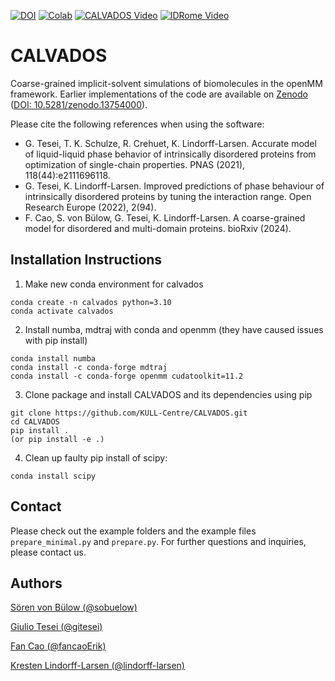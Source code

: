 [![DOI](https://zenodo.org/badge/DOI/10.5281/zenodo.6914053.svg)](https://doi.org/10.5281/zenodo.6914053)
[![Colab](https://colab.research.google.com/assets/colab-badge.svg)](https://colab.research.google.com/github/KULL-Centre/_2023_Tesei_IDRome/blob/main/IDRLab.ipynb)
[![CALVADOS Video](http://img.shields.io/badge/►-Video-FF0000.svg)](https://youtu.be/r-eFzoBiQZ4)
[![IDRome Video](http://img.shields.io/badge/►-Video-FF0000.svg)](https://youtu.be/kL3-cusHgzM)

# CALVADOS

Coarse-grained implicit-solvent simulations of biomolecules in the openMM framework.
Earlier implementations of the code are available on [Zenodo](https://zenodo.org/search?q=metadata.subjects.subject%3A%22CALVADOS%22&l=list&p=1&s=10&sort=bestmatch) ([DOI: 10.5281/zenodo.13754000](https://doi.org/10.5281/zenodo.13754000)).

Please cite the following references when using the software:

- G. Tesei, T. K. Schulze, R. Crehuet, K. Lindorff-Larsen. Accurate model of liquid-liquid phase behavior of intrinsically disordered proteins from optimization of single-chain properties. PNAS (2021), 118(44):e2111696118.
- G. Tesei, K. Lindorff-Larsen. Improved predictions of phase behaviour of intrinsically disordered proteins by tuning the interaction range. Open Research Europe (2022), 2(94).
- F. Cao, S. von Bülow, G. Tesei, K. Lindorff-Larsen. A coarse-grained model for disordered and multi-domain proteins. bioRxiv (2024).

## Installation Instructions

1. Make new conda environment for calvados
``` 
conda create -n calvados python=3.10
conda activate calvados
```
2. Install numba, mdtraj with conda and openmm (they have caused issues with pip install)
```
conda install numba
conda install -c conda-forge mdtraj
conda install -c conda-forge openmm cudatoolkit=11.2
```
3. Clone package and install CALVADOS and its dependencies using pip
``` 
git clone https://github.com/KULL-Centre/CALVADOS.git
cd CALVADOS
pip install .
(or pip install -e .)
```
4. Clean up faulty pip install of scipy:
```
conda install scipy
```

## Contact

Please check out the example folders and the example files `prepare_minimal.py` and `prepare.py`. 
For further questions and inquiries, please contact us.

## Authors

[Sören von Bülow (@sobuelow)](https://github.com/sobuelow)

[Giulio Tesei (@gitesei)](https://github.com/gitesei)

[Fan Cao (@fancaoErik)](https://github.com/fancaoErik)

[Kresten Lindorff-Larsen (@lindorff-larsen)](https://github.com/lindorff-larsen)

